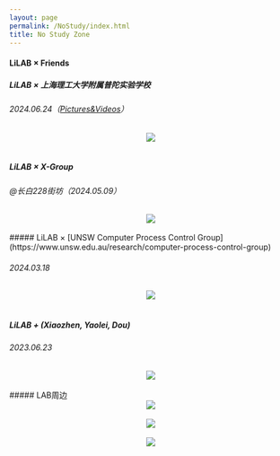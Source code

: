 ```yaml
---
layout: page
permalink: /NoStudy/index.html
title: No Study Zone
---
```


#### LiLAB × Friends

##### LiLAB × 上海理工大学附属普陀实验学校

###### 2024.06.24（[Pictures&Videos](https://pan.baidu.com/wap/init?surl=7ZJBnmMoXeMhyjac2PC8IQ&pwd=68S9)）

<div align="center">
<img src="https://usst-lilab.github.io/images/NoStudy/uav activity.jpg">
</div><br>




##### LiLAB × X-Group

###### @长白228街坊（2024.05.09）

<div align="center">
<img src="https://usst-lilab.github.io/images/NoStudy/228.jpg">
</div><br>
##### LiLAB × [UNSW Computer Process Control Group](https://www.unsw.edu.au/research/computer-process-control-group)

###### 2024.03.18

<div align="center">
<img src="https://usst-lilab.github.io/images/NoStudy/5.jpg">
</div><br>



##### LiLAB + (Xiaozhen, Yaolei, Dou)

###### 2023.06.23


<div align="center">
<img src="https://usst-lilab.github.io/images/NoStudy/3.jpg">
</div><br>
##### LAB周边

<div align="center">
<img src="https://usst-lilab.github.io/images/NoStudy/4.jpg">
</div><br>

<div align="center">
<img src="https://usst-lilab.github.io/images/NoStudy/bag1.jpg">
</div><br>

<div align="center">
<img src="https://usst-lilab.github.io/images/NoStudy/T-shirts.jpg">
</div><br>



